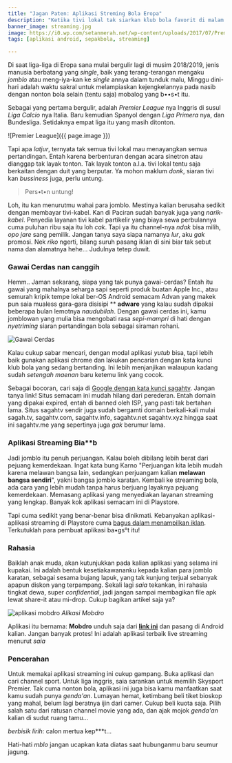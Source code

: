 ```yaml
---
title: "Jagan Paten: Aplikasi Streming Bola Eropa"
description: "Ketika tivi lokal tak siarkan klub bola favorit di malam minggu"
banner_image: streaming.jpg
image: https://i0.wp.com/setanmerah.net/wp-content/uploads/2017/07/Premier-League-Logos.jpg
tags: [aplikasi android, sepakbola, streaming]

---
```

Di saat liga-liga di Eropa sana mulai bergulir lagi di musim 2018/2019, jenis manusia berbatang yang _single_, baik yang terang-terangan mengaku _jomblo_ atau meng-iya-kan ke _single_ annya dalam tunduk malu, Minggu dini-hari adalah waktu sakral untuk melampiaskan kejengkelannya pada nasib dengan nonton bola selain (tentu saja) mobalog yang b••s•t itu.

<!--more-->

Sebagai yang pertama bergulir, adalah _Premier League_ nya Inggris di susul _Liga Calcio_ nya Italia. Baru kemudian Spanyol dengan _Liga Primera_ nya, dan Bundesliga. Setidaknya empat liga itu yang masih ditonton.

![Premier League]({{ page.image }})

Tapi apa _latjur_, ternyata tak semua tivi lokal mau menayangkan semua pertandingan. Entah karena berbenturan dengan acara sinetron atau dianggap tak layak tonton. Tak layak tonton a.l.a. tivi lokal tentu saja berkaitan dengan duit yang berputar. Ya mohon maklum _donk_, siaran tivi kan _bussiness_ juga, perlu untung.

> Pers•t•n untung!

Loh, itu kan menurutmu wahai para jomblo. Mestinya kalian berusaha sedikit dengan membayar tivi-kabel. Kan di Paciran sudah banyak juga yang _narik-kabel_. Penyedia layanan tivi kabel partikelir yang biaya sewa perbulannya cuma puluhan ribu saja itu loh _cak_. Tapi ya itu channel-nya _ndak_ bisa milih, _opo jare_ sang pemilik. Jangan tanya saya siapa namanya _lur_, aku _gak_ promosi. Nek _riko_ ngerti, bilang suruh pasang iklan di sini biar tak sebut nama dan alamatnya hehe... Judulnya tetep duwit.

### Gawai Cerdas nan canggih

Hemm.. Jaman sekarang, siapa yang tak punya gawai-cerdas? Entah itu gawai yang mahalnya seharga sapi seperti produk buatan Apple Inc., atau semurah kripik tempe lokal ber-OS Android semacam Advan yang makek pun saia mualess gara-gara disisipi **
**adware** yang kalau sudah dipakai beberapa bulan lemotnya _naudubilah_. Dengan gawai cerdas ini, kamu jomblowan yang mulia bisa mengobati rasa _sepi-mampri_ di hati dengan _nyetriming_ siaran pertandingan bola sebagai siraman rohani.

![Gawai Cerdas](https://www.mobdro.sc/assets/images/ui.png)

Kalau cukup sabar mencari, dengan modal aplikasi _yutub_ bisa, tapi lebih baik gunakan aplikasi chrome dan lakukan pencarian dengan kata kunci klub bola yang sedang bertanding. Ini lebih menjanjikan walaupun kadang sudah _setengah maenan_ baru ketemu link yang cocok.

Sebagai bocoran, cari saja di [Google dengan kata kunci sagahtv](https://www.google.co.id/search?q=sagahtv). Jangan tanya link! Situs semacam ini mudah hilang dari perederan. Entah domain yang dipakai expired, entah di banned oleh ISP, yang pasti tak bertahan lama. Situs sagahtv sendir juga sudah bergamti domain berkali-kali mulai sagah.tv, sagahtv.com, sagahtv.info, sagahtv.net sagahtv.xyz hingga saat ini sagahtv.me yang sepertinya juga _gak_ berumur lama.

### Aplikasi Streaming Bia**b

Jadi jomblo itu penuh perjuangan. Kalau boleh dibilang lebih berat dari pejuang kemerdekaan. Ingat kata bung Karno "Perjuangan kita lebih mudah karena melawan bangsa lain, sedangkan perjuangam kalian **melawan bangsa sendiri**", yakni bangsa jomblo karatan. Kembali ke streaming bola, ada cara yang lebih mudah tanpa harus berjuang layaknya pejuang kemerdekaan. Memasang aplikasi yang menyediakan layanan streaming yang lengkap. Banyak kok aplikasi semacam ini di Playstore.

Tapi cuma sedikit yang benar-benar bisa dinikmati. Kebanyakan aplikasi-aplikasi streaming di Playstore cuma [bagus dalam menampilkan iklan](https://safelink.knoacc.org/#0eI1v). Terkutuklah para pembuat aplikasi ba•gs°t itu!

### Rahasia

Baiklah anak muda, akan kutunjukkan pada kalian aplikasi yang selama ini kupakai. Ini adalah bentuk kesetiakawananku kepada kalian para jomblo karatan, sebagai sesama bujang lapuk, yang tak kunjung terjual sebanyak apapun diskon yang terpampang. Sekali lagi _saia_ tekankan, ini rahasia tingkat dewa, super _confidential_, jadi jangan sampai membagikan file apk lewat share-it atau mi-drop. Cukup bagikan artikel saja ya?

![aplikasi mobdro](https://mobdroapks.com/wp-content/uploads/2018/01/Mobdro.jpg)
_Alikasi Mobdro_

Aplikasi itu bernama: **Mobdro** unduh saja dari [**link ini**](https://mi.knoacc.org/dl/pcloud?&name=com.mobdro.android.apk&code=XZQzss7ZOagD11Vp725ovH8UPGRV18MTjvQX&size=23.2MB) dan pasang di Android kalian. Jangan banyak protes! Ini adalah aplikasi terbaik live streaming menurut _saia_

### Pencerahan

Untuk memakai aplikasi streaming ini cukup gampang. Buka aplikasi dan cari channel sport. Untuk liga inggris, saia sarankan untuk memilih Skysport Premier. Tak cuma nonton bola, aplikasi ini juga bisa kamu manfaatkan saat kamu sudah punya _genda'an_. Lumayan hemat, ketimbang beli tiket bioskop yang mahal, belum lagi beratnya ijin dari camer. Cukup beli kuota saja. Pilih salah satu dari ratusan channel movie yang ada, dan ajak mojok _genda'an_ kalian di sudut ruang tamu... 

_berbisik lirih:_ calon mertua kep***t...

Hati-hati _mblo_ jangan ucapkan kata diatas saat hubunganmu baru seumur jagung.
